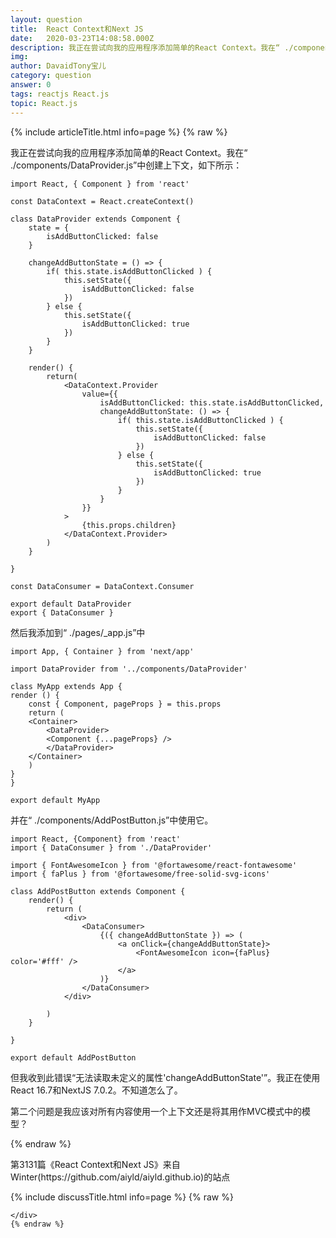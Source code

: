 ```yaml
---
layout: question
title:  React Context和Next JS
date:   2020-03-23T14:08:58.000Z
description: 我正在尝试向我的应用程序添加简单的React Context。我在“ ./components/DataProvider.js”中创建上下文，如下所示：...
img: 
author: DavaidTony宝儿
category: question
answer: 0
tags: reactjs React.js
topic: React.js
---
```

<div class="article-root">
  <div class="article">
    {% include articleTitle.html info=page %}
    {% raw %}
    <div class="article-content"><p><font style="vertical-align: inherit;"><font style="vertical-align: inherit;">我正在尝试向我的应用程序添加简单的React Context。</font><font style="vertical-align: inherit;">我在“ ./components/DataProvider.js”中创建上下文，如下所示：</font></font></p>

<pre><code>import React, { Component } from 'react'<font></font>
<font></font>
const DataContext = React.createContext()<font></font>
<font></font>
class DataProvider extends Component {<font></font>
    state = {<font></font>
        isAddButtonClicked: false<font></font>
    }<font></font>
<font></font>
    changeAddButtonState = () =&gt; {<font></font>
        if( this.state.isAddButtonClicked ) {<font></font>
            this.setState({<font></font>
                isAddButtonClicked: false<font></font>
            })<font></font>
        } else {<font></font>
            this.setState({<font></font>
                isAddButtonClicked: true<font></font>
            })            <font></font>
        }<font></font>
    }<font></font>
<font></font>
    render() {<font></font>
        return(<font></font>
            &lt;DataContext.Provider<font></font>
                value={{<font></font>
                    isAddButtonClicked: this.state.isAddButtonClicked,<font></font>
                    changeAddButtonState: () =&gt; {<font></font>
                        if( this.state.isAddButtonClicked ) {<font></font>
                            this.setState({<font></font>
                                isAddButtonClicked: false<font></font>
                            })<font></font>
                        } else {<font></font>
                            this.setState({<font></font>
                                isAddButtonClicked: true<font></font>
                            })            <font></font>
                        }<font></font>
                    }<font></font>
                }}<font></font>
            &gt;<font></font>
                {this.props.children}<font></font>
            &lt;/DataContext.Provider&gt;<font></font>
        )<font></font>
    }<font></font>
<font></font>
}<font></font>
<font></font>
const DataConsumer = DataContext.Consumer<font></font>
<font></font>
export default DataProvider<font></font>
export { DataConsumer }<font></font>
</code></pre>

<p><font style="vertical-align: inherit;"><font style="vertical-align: inherit;">然后我添加到“ ./pages/_app.js”中</font></font></p>

<pre><code>import App, { Container } from 'next/app'<font></font>
<font></font>
import DataProvider from '../components/DataProvider'<font></font>
<font></font>
class MyApp extends App {<font></font>
render () {<font></font>
    const { Component, pageProps } = this.props<font></font>
    return (<font></font>
    &lt;Container&gt;<font></font>
        &lt;DataProvider&gt;<font></font>
        &lt;Component {...pageProps} /&gt;<font></font>
        &lt;/DataProvider&gt;<font></font>
    &lt;/Container&gt;<font></font>
    )<font></font>
}<font></font>
}<font></font>
<font></font>
export default MyApp<font></font>
</code></pre>

<p><font style="vertical-align: inherit;"><font style="vertical-align: inherit;">并在“ ./components/AddPostButton.js”中使用它。</font></font></p>

<pre><code>import React, {Component} from 'react'<font></font>
import { DataConsumer } from './DataProvider'<font></font>
<font></font>
import { FontAwesomeIcon } from '@fortawesome/react-fontawesome'<font></font>
import { faPlus } from '@fortawesome/free-solid-svg-icons'<font></font>
<font></font>
class AddPostButton extends Component {<font></font>
    render() {<font></font>
        return (<font></font>
            &lt;div&gt;<font></font>
                &lt;DataConsumer&gt;<font></font>
                    {({ changeAddButtonState }) =&gt; (<font></font>
                        &lt;a onClick={changeAddButtonState}&gt;<font></font>
                            &lt;FontAwesomeIcon icon={faPlus} color='#fff' /&gt;<font></font>
                        &lt;/a&gt;<font></font>
                    )}<font></font>
                &lt;/DataConsumer&gt;<font></font>
            &lt;/div&gt;<font></font>
<font></font>
        )<font></font>
    }<font></font>
<font></font>
}<font></font>
<font></font>
export default AddPostButton<font></font>
</code></pre>

<p><font style="vertical-align: inherit;"><font style="vertical-align: inherit;">但我收到此错误“无法读取未定义的属性'changeAddButtonState'”。</font><font style="vertical-align: inherit;">我正在使用React 16.7和NextJS 7.0.2。</font><font style="vertical-align: inherit;">不知道怎么了。</font></font></p>

<p><font style="vertical-align: inherit;"><font style="vertical-align: inherit;">第二个问题是我应该对所有内容使用一个上下文还是将其用作MVC模式中的模型？</font></font></p></div>
    {% endraw %}
  </div>
  <p class="winter_mark">第3131篇《React Context和Next JS》来自Winter(https://github.com/aiyld/aiyld.github.io)的站点</p>
  <div class="discuss-wrapper">
    {% include discussTitle.html info=page %}
    {% raw %}
    <div class="discuss-list">
    
    </div>
    {% endraw %}
  </div>
<div>
